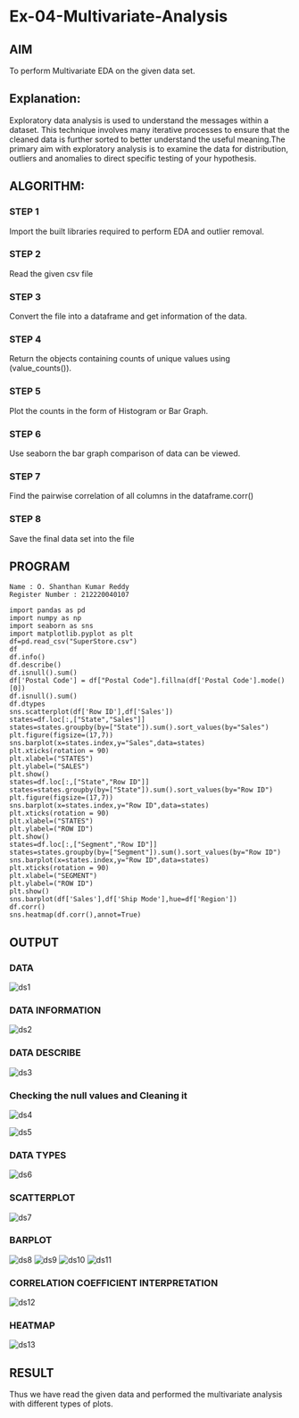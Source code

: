 # Ex-04-Multivariate-Analysis

## AIM
To perform Multivariate EDA on the given data set.

## Explanation:
Exploratory data analysis is used to understand the messages within a dataset. This technique involves many iterative processes to ensure that the cleaned data is further sorted to better understand the useful meaning.The primary aim with exploratory analysis is to examine the data for distribution, outliers and anomalies to direct specific testing of your hypothesis.

## ALGORITHM:

### STEP 1
Import the built libraries required to perform EDA and outlier removal.

### STEP 2
Read the given csv file

### STEP 3
Convert the file into a dataframe and get information of the data.

### STEP 4
Return the objects containing counts of unique values using (value_counts()).

### STEP 5
Plot the counts in the form of Histogram or Bar Graph.

### STEP 6
Use seaborn the bar graph comparison of data can be viewed.

### STEP 7
Find the pairwise correlation of all columns in the dataframe.corr()

### STEP 8
Save the final data set into the file

## PROGRAM
```
Name : O. Shanthan Kumar Reddy
Register Number : 212220040107

import pandas as pd
import numpy as np
import seaborn as sns
import matplotlib.pyplot as plt
df=pd.read_csv("SuperStore.csv")
df
df.info()
df.describe()
df.isnull().sum()
df['Postal Code'] = df["Postal Code"].fillna(df['Postal Code'].mode()[0])
df.isnull().sum()
df.dtypes
sns.scatterplot(df['Row ID'],df['Sales'])
states=df.loc[:,["State","Sales"]]
states=states.groupby(by=["State"]).sum().sort_values(by="Sales")
plt.figure(figsize=(17,7))
sns.barplot(x=states.index,y="Sales",data=states)
plt.xticks(rotation = 90)
plt.xlabel=("STATES")
plt.ylabel=("SALES")
plt.show()
states=df.loc[:,["State","Row ID"]]
states=states.groupby(by=["State"]).sum().sort_values(by="Row ID")
plt.figure(figsize=(17,7))
sns.barplot(x=states.index,y="Row ID",data=states)
plt.xticks(rotation = 90)
plt.xlabel=("STATES")
plt.ylabel=("ROW ID")
plt.show()
states=df.loc[:,["Segment","Row ID"]]
states=states.groupby(by=["Segment"]).sum().sort_values(by="Row ID")
sns.barplot(x=states.index,y="Row ID",data=states)
plt.xticks(rotation = 90)
plt.xlabel=("SEGMENT")
plt.ylabel=("ROW ID")
plt.show()
sns.barplot(df['Sales'],df['Ship Mode'],hue=df['Region'])
df.corr()
sns.heatmap(df.corr(),annot=True)
```
## OUTPUT

### DATA
![ds1](https://user-images.githubusercontent.com/93427345/192081855-93a0a135-2e83-426c-bf0b-9a5cee4417ea.PNG)

### DATA INFORMATION
![ds2](https://user-images.githubusercontent.com/93427345/192081863-502f4e6f-dbc0-43ac-a56a-b67cdfdeaacf.PNG)

### DATA DESCRIBE
![ds3](https://user-images.githubusercontent.com/93427345/192081866-1eaf8f71-77c1-4d44-9fbd-badc5eb54976.PNG)

### Checking the null values and Cleaning it
![ds4](https://user-images.githubusercontent.com/93427345/192081868-bb1c6a2b-c388-4297-8f9d-062a9a6382fa.PNG)

![ds5](https://user-images.githubusercontent.com/93427345/192081870-5a17f340-ca8e-4f27-9d52-00c8c5b6f0b0.PNG)

### DATA TYPES
![ds6](https://user-images.githubusercontent.com/93427345/192081875-cd5f61b7-a6e7-4b7d-a747-dc97b19dea7a.PNG)

### SCATTERPLOT
![ds7](https://user-images.githubusercontent.com/93427345/192081882-1b088cb0-ee09-4334-8fa6-77464adbf84a.PNG)

### BARPLOT
![ds8](https://user-images.githubusercontent.com/93427345/192081890-828a4d08-bdce-4c45-b4cc-902510b8e335.PNG)
![ds9](https://user-images.githubusercontent.com/93427345/192081895-94ab27ad-2785-4f74-b928-efb3244f4f07.PNG)
![ds10](https://user-images.githubusercontent.com/93427345/192081899-53b88f37-48b0-4e53-9f2c-8ad7cc70fc20.PNG)
![ds11](https://user-images.githubusercontent.com/93427345/192081915-7ed8001c-8c90-46a6-a7d9-d94d5c680e5d.PNG)

### CORRELATION COEFFICIENT INTERPRETATION
![ds12](https://user-images.githubusercontent.com/93427345/192081924-97ec7304-77c5-48d0-be48-1c62862c7cef.PNG)

### HEATMAP
![ds13](https://user-images.githubusercontent.com/93427345/192081930-9ee4f96a-9dad-47e3-be5a-7560aae588e1.PNG)

## RESULT
Thus we have read the given data and performed the multivariate analysis with different types of
plots.
